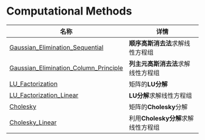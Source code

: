 # Computational Methods

| 名称                                                         | 详情                               |
| ------------------------------------------------------------ | ---------------------------------- |
| [Gaussian_Elimination_Sequential](Gaussian_Elimination_Sequential.%20m) | **顺序高斯消去法**求解线性方程组   |
| [Gaussian_Elimination_Column_Principle](Gaussian_Elimination_Column_Principle.%20m) | **列主元高斯消去法**求解线性方程组 |
| [LU_Factorization](LU_Factorization.%20m)                    | 矩阵的**LU分解**                   |
| [LU_Factorization_Linear](LU_Factorization_Linear.%20m)      | **LU分解**求解线性方程组           |
| [Cholesky](Cholesky.%20m)                                    | 矩阵的**Cholesky**分解             |
| [Cholesky_Linear](Cholesky_Linear.%20m)                      | 利用**Cholesky分解**求解线性方程组 |

